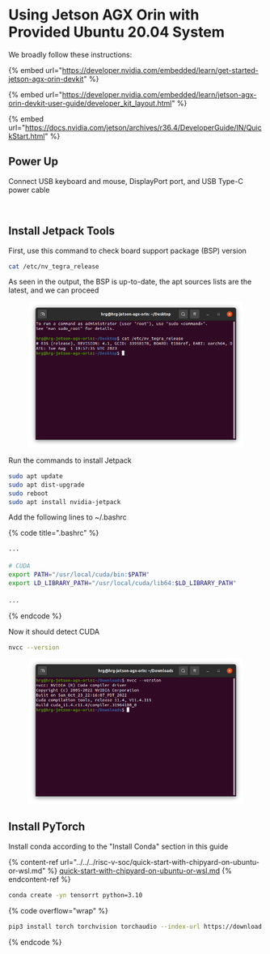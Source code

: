 # Using Jetson AGX Orin with Provided Ubuntu 20.04 System

We broadly follow these instructions:

{% embed url="https://developer.nvidia.com/embedded/learn/get-started-jetson-agx-orin-devkit" %}

{% embed url="https://developer.nvidia.com/embedded/learn/jetson-agx-orin-devkit-user-guide/developer_kit_layout.html" %}

{% embed url="https://docs.nvidia.com/jetson/archives/r36.4/DeveloperGuide/IN/QuickStart.html" %}





## Power Up

Connect USB keyboard and mouse, DisplayPort port, and USB Type-C power cable

<figure><img src="../../../.gitbook/assets/1000005996.jpg" alt=""><figcaption></figcaption></figure>







## Install Jetpack Tools

First, use this command to check board support package (BSP) version

```bash
cat /etc/nv_tegra_release
```

As seen in the output, the BSP is up-to-date, the apt sources lists are the latest, and we can proceed

<figure><img src="../../../.gitbook/assets/Screenshot from 2023-03-15 08-08-56.png" alt=""><figcaption></figcaption></figure>



Run the commands to install Jetpack

```bash
sudo apt update
sudo apt dist-upgrade
sudo reboot
sudo apt install nvidia-jetpack
```



Add the following lines to \~/.bashrc

{% code title=".bashrc" %}
```bash
...

# CUDA
export PATH="/usr/local/cuda/bin:$PATH"
export LD_LIBRARY_PATH="/usr/local/cuda/lib64:$LD_LIBRARY_PATH"

...
```
{% endcode %}



Now it should detect CUDA

```bash
nvcc --version
```

<figure><img src="../../../.gitbook/assets/Screenshot from 2024-11-05 17-09-10.png" alt=""><figcaption></figcaption></figure>





## Install PyTorch

Install conda according to the "Install Conda" section in this guide

{% content-ref url="../../../risc-v-soc/quick-start-with-chipyard-on-ubuntu-or-wsl.md" %}
[quick-start-with-chipyard-on-ubuntu-or-wsl.md](../../../risc-v-soc/quick-start-with-chipyard-on-ubuntu-or-wsl.md)
{% endcontent-ref %}



```bash
conda create -yn tensorrt python=3.10
```

{% code overflow="wrap" %}
```bash
pip3 install torch torchvision torchaudio --index-url https://download.pytorch.org/whl/cu124
```
{% endcode %}







